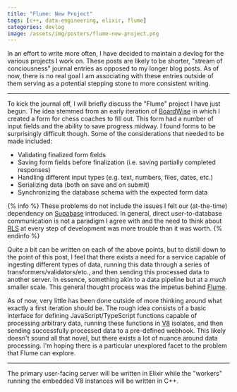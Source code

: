 ```yaml
---
title: "Flume: New Project"
tags: [c++, data-engineering, elixir, flume]
categories: devlog
image: /assets/img/posters/flume-new-project.png
---
```


In an effort to write more often, I have decided to maintain a devlog for the
various projects I work on. These posts are likely to be shorter, "stream of
conciousness" journal entries as opposed to my longer blog posts. As of now,
there is no real goal I am associating with these entries outside of them
serving as a potential stepping stone to more consistent writing.

---

To kick the journal off, I will briefly discuss the "Flume" project I have just
begun. The idea stemmed from an early iteration of [BoardWise](https://www.boardwise.gg/)
in which I created a form for chess coaches to fill out. This form had a number
of input fields and the ability to save progress midway. I found forms to be
surprisingly difficult though. Some of the considerations that needed to be made
included:

- Validating finalized form fields
- Saving form fields before finalization (i.e. saving partially completed responses)
- Handling different input types (e.g. text, numbers, files, dates, etc.)
- Serializing data (both on save and on submit)
- Synchronizing the database schema with the expected form data

{% info %}
These problems do not include the issues I felt our (at-the-time) dependency on
[Supabase](https://supabase.com/) introduced. In general, direct
user-to-database communication is not a paradigm I agree with and the need to
think about [RLS](https://www.postgresql.org/docs/current/ddl-rowsecurity.html)
at every step of development was more trouble than it was worth.
{% endinfo %}

Quite a bit can be written on each of the above points, but to distill down to
the point of this post, I feel that there exists a need for a service capable of
ingesting different types of data, running this data through a series of
transformers/validators/etc., and then sending this processed data to another
server. In essence, something akin to a data pipeline but at a *much* smaller
scale. This general thought process was the impetus behind
[Flume](https://git.jrpotter.com/flume).

As of now, very little has been done outside of more thinking around what
exactly a first iteration should be. The rough idea consists of a basic
interface for defining JavaScript/TypeScript functions capable of processing
arbitrary data, running these functions in [V8](https://v8.dev/docs/embed)
isolates, and then sending successfully processed data to a pre-defined webhook.
This likely doesn't sound all that novel, but there exists a lot of nuance
around data processing. I'm hoping there is a particular unexplored facet to
the problem that Flume can explore.

---

The primary user-facing server will be written in Elixir while the "workers"
running the embedded V8 instances will be written in C++.
